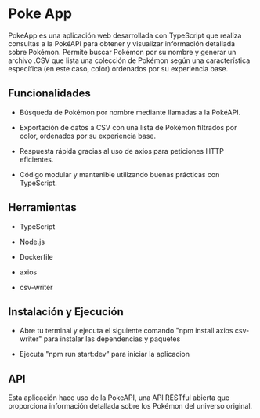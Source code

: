 # Poke App

PokeApp es una aplicación web desarrollada con TypeScript que realiza consultas a la PokéAPI para obtener y visualizar información detallada sobre Pokémon. Permite buscar Pokémon por su nombre y generar un archivo .CSV que lista una colección de Pokémon según una característica específica (en este caso, color) ordenados por su experiencia base.

## Funcionalidades

- Búsqueda de Pokémon por nombre mediante llamadas a la PokéAPI.

- Exportación de datos a CSV con una lista de Pokémon filtrados por color, ordenados por su experiencia base.

- Respuesta rápida gracias al uso de axios para peticiones HTTP eficientes.

- Código modular y mantenible utilizando buenas prácticas con TypeScript.

## Herramientas 

- TypeScript

- Node.js

- Dockerfile

- axios

- csv-writer

## Instalación y Ejecución

- Abre tu terminal y ejecuta el siguiente comando "npm install axios csv-writer" para instalar las dependencias y paquetes

-  Ejecuta "npm run  start:dev"  para iniciar la aplicacion

## API

Esta aplicación hace uso de la PokeAPI, una API RESTful abierta que proporciona información detallada sobre los Pokémon del universo original.
